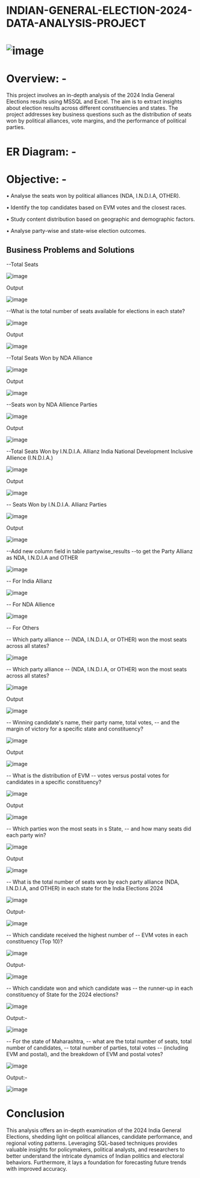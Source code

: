 # INDIAN-GENERAL-ELECTION-2024-DATA-ANALYSIS-PROJECT
# ![image](https://github.com/user-attachments/assets/b9b8a641-4372-490d-89fa-8022adbb2a14)
# Overview: - 
This project involves an in-depth analysis of the 2024 India General Elections results using MSSQL and Excel. 
The aim is to extract insights about election results across different constituencies and states. 
The project addresses key business questions such as the distribution of seats won by political alliances, vote margins, and the performance of political parties.

# ER Diagram: -
# Objective: - 

•	Analyse the seats won by political alliances (NDA, I.N.D.I.A, OTHER).

•	Identify the top candidates based on EVM votes and the closest races.

•	Study content distribution based on geographic and demographic factors. 

•	Analyse party-wise and state-wise election outcomes.

## Business Problems and Solutions
--Total Seats


![image](https://github.com/user-attachments/assets/5335c307-71ab-415c-833f-ed2867c5f7dc)


Output


![image](https://github.com/user-attachments/assets/7f962036-f760-487a-bc5a-5c56b51c848f)


--What is the total number of seats available for elections in each state? 


![image](https://github.com/user-attachments/assets/676c82fd-d2bc-4b29-ae5a-36c86f8fb744)


 
Output

![image](https://github.com/user-attachments/assets/d36dba5f-f525-413b-9311-a478bfd988e3)


--Total Seats Won by NDA Alliance


![image](https://github.com/user-attachments/assets/004ed8ae-d96a-403c-9bb6-1940aa7d498d)

 
Output


![image](https://github.com/user-attachments/assets/b2a48ff4-4123-40a9-89cc-06d37d585202)

 

--Seats won by NDA Allience Parties


![image](https://github.com/user-attachments/assets/42faa46f-ad3f-4139-81e5-0798ee498357)


 
Output


![image](https://github.com/user-attachments/assets/db19e3ec-ef0b-46b0-8b6e-d9a26a31f82d)

 
--Total Seats Won by I.N.D.I.A. Allianz
India National Development Inclusive Allience (I.N.D.I.A.)


![image](https://github.com/user-attachments/assets/ef2cd4ca-2aac-45ed-a8c6-156659a3481f)


 
Output


![image](https://github.com/user-attachments/assets/362e50bc-a903-46c7-a7c4-e1f0567bd728)

 

-- Seats Won by I.N.D.I.A. Allianz Parties

 


![image](https://github.com/user-attachments/assets/ff5f597b-037a-40d1-874e-ae83a53db187)





Output

![image](https://github.com/user-attachments/assets/692e4971-1581-475c-8273-83cfa5910dc6)




--Add new column field in table partywise_results
--to get the Party Allianz as NDA, I.N.D.I.A and OTHER


![image](https://github.com/user-attachments/assets/b84b0d48-6d8f-423a-9218-681505440920)






-- For India Allianz


![image](https://github.com/user-attachments/assets/ac5be277-feb2-4d82-bea2-0d90d20bc9ad)


 
-- For NDA Allience


 ![image](https://github.com/user-attachments/assets/f8b68d02-d95b-4901-9d07-14c9a8a22e01)



-- For Others
 
-- Which party alliance 
-- (NDA, I.N.D.I.A, or OTHER) won the most seats across all states?


![image](https://github.com/user-attachments/assets/2fd9c213-89a0-45af-a252-e3380bb3fda7)



-- Which party alliance 
-- (NDA, I.N.D.I.A, or OTHER) won the most seats across all states?


![image](https://github.com/user-attachments/assets/028de5a0-9d19-40ba-bf85-a70cd38cd3d0)


Output


 ![image](https://github.com/user-attachments/assets/a7005997-cac8-4793-a4a2-032f2a84ea50)



-- Winning candidate's name, their party name, total votes, 
-- and the margin of victory for a specific state and constituency?


![image](https://github.com/user-attachments/assets/acd60b06-d1bc-4718-a1f0-776a852ec8e9)


 
Output


![image](https://github.com/user-attachments/assets/0ef64dad-ef15-4f12-ac69-3dbcb1a218f8)

 
-- What is the distribution of EVM 
-- votes versus postal votes for candidates in a specific constituency?


![image](https://github.com/user-attachments/assets/3d79df66-7850-4cfe-8ff0-39c2850ffa02)

 
Output

![image](https://github.com/user-attachments/assets/7b4f3def-526a-4b8c-9094-03603dd3ba6c)

 

-- Which parties won the most seats in s State, 
-- and how many seats did each party win?


 ![image](https://github.com/user-attachments/assets/ff3734f4-9b22-4d56-aa3f-e84c7276225c)







Output

![image](https://github.com/user-attachments/assets/c11acc46-d9a1-43c5-9389-25862ecef472)



 

-- What is the total number of seats won by each party alliance (NDA, I.N.D.I.A, and OTHER) in each state for the India Elections 2024

 
![image](https://github.com/user-attachments/assets/43c7bed7-df62-4ba4-8d8d-423b17011219)



Output- 



![image](https://github.com/user-attachments/assets/567260c8-08e3-4a0c-8487-000a8e7ffa11)


 

-- Which candidate received the highest number of 
-- EVM votes in each constituency (Top 10)?


![image](https://github.com/user-attachments/assets/391e3ae1-8396-43bb-ba0f-69129f37bbcb)

 

Output-


![image](https://github.com/user-attachments/assets/0900581c-c374-4c9a-af04-b4cb45ad5e64)

 

-- Which candidate won and which candidate was 
-- the runner-up in each constituency of State for the 2024 elections?



![image](https://github.com/user-attachments/assets/2c42c169-549e-434d-b3fb-dfbd07d542ff)

 

Output:- 


![image](https://github.com/user-attachments/assets/6d5bcfc3-7da5-47dc-8154-b2af1a051f6b)

 



-- For the state of Maharashtra, 
-- what are the total number of seats, total number of candidates, 
-- total number of parties, total votes 
-- (including EVM and postal), and the breakdown of EVM and postal votes?



![image](https://github.com/user-attachments/assets/2e3d5c03-fa25-40f4-a4d7-8d16a4e27146)

 


Output:- 


![image](https://github.com/user-attachments/assets/405f8962-6f15-4126-a0dd-133766c949c1)





# Conclusion

This analysis offers an in-depth examination of the 2024 India General Elections, shedding light on political alliances, candidate performance, and regional voting patterns. Leveraging SQL-based techniques provides valuable insights for policymakers, political analysts, and researchers to better understand the intricate dynamics of Indian politics and electoral behaviors. Furthermore, it lays a foundation for forecasting future trends with improved accuracy.

 



